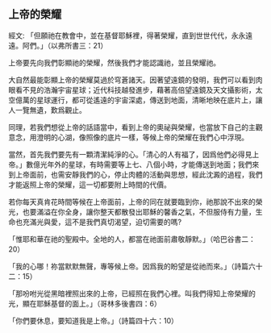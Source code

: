 ## 上帝的榮耀 ##

經文: 「但願祂在教會中，並在基督耶穌裡，得著榮耀，直到世世代代，永永遠遠。阿們。」（以弗所書三：21）



上帝要先向我們彰顯祂的榮耀，然後我們才能認識祂，並且榮耀祂。

大自然最能彰顯上帝的榮耀莫過於穹蒼諸天。因著望遠鏡的發明，我們可以看到肉眼看不見的浩瀚宇宙星球；近代科技越發進步，藉著高倍望遠鏡及天文攝影術，太空億萬的星球運行，都可從遙遠的宇宙深處，傳送到地面，清晰地映在底片上，讓人一覽無遺，歎爲觀止。

同理，若我們想從上帝的話語當中，看到上帝的奧祕與榮耀，也當放下自己的主觀意念，用澄明的心湖，像照像的底片一樣，等候上帝的榮耀在我們心中浮現。

當然，首先我們要先有一顆清潔純淨的心。「清心的人有福了，因爲他們必得見上帝。」數億光年外的星球，有時需要等上七、八個小時，才能傳送到地面；我們來到上帝面前，也需安靜我們的心，停止肉體的活動與思想，經此沈澱的過程，我們才能返照上帝的榮耀，這一切都要附上時間的代價。

若你每天真肯花時間等候在上帝面前，上帝的同在就要臨到你，祂那說不出來的榮光，也要滿溢在你全身，讓你整天都散發出耶穌的馨香之氣，不但服侍有力量，生命也充滿光與愛，這不是我們真切渴望，迫切需要的嗎?

「惟耶和華在祂的聖殿中。全地的人，都當在祂面前肅敬靜默。」（哈巴谷書二：20）

「我的心哪！祢當默默無聲，專等候上帝。因爲我的盼望是從祂而來。」（詩篇六十二：15）

「那吩咐光從黑暗裡照出來的上帝，已經照在我們心裡。叫我們得知上帝榮耀的光，顯在耶穌基督的面上。」（哥林多後書四：6）

「你們要休息，要知道我是上帝。」（詩篇四十六：10）
